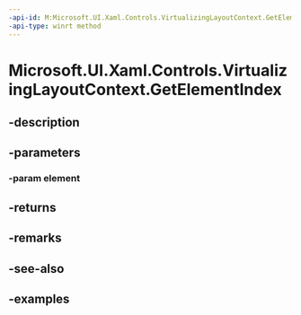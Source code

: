 ```yaml
---
-api-id: M:Microsoft.UI.Xaml.Controls.VirtualizingLayoutContext.GetElementIndex(Windows.UI.Xaml.UIElement)
-api-type: winrt method
---
```


<!-- Method syntax.
public int VirtualizingLayoutContext.GetElementIndex(UIElement element)
-->

# Microsoft.UI.Xaml.Controls.VirtualizingLayoutContext.GetElementIndex

## -description

## -parameters
### -param element

## -returns

## -remarks

## -see-also

## -examples

